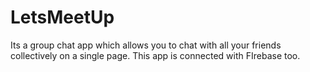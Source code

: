 # LetsMeetUp
Its a group chat app which allows you to chat with all your friends collectively on a single page. This app is connected with FIrebase too.
